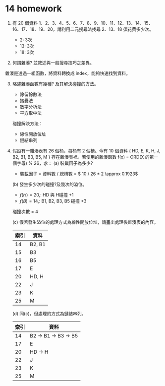 # 14 homework

1. 有 20 個資料 1、2、3、4、5、6、7、8、9、10、11、12、13、14、15、16、17、18、19、20，請利用二元搜尋法找尋 2、13、18 須花費多少次。

    - 2:  3次
    - 13: 3次
    - 18: 3次


2. 何謂雜湊? 並敘述與一般搜尋技巧之差異。

雜湊是透過一組函數，將資料轉換成 index，能夠快速找到資料。

3. 略述雜湊函數有幾種? 及其解決碰撞的方法。

    - 除留餘數法
    - 摺疊法
    - 數字分析法
    - 平方取中法

    碰撞解決方法：
    - 線性開放位址
    - 鏈結串列

4. 假設有一雜湊表有 26 個桶，每桶有 2 個槽。今有 10 個資料 { HD, E, K, H, J, B2, B1, B3, B5, M } 存在雜湊表裡。若使用的雜湊函數 f(x) = ORD(X 的第一個字母) % 26，求：
   (a) 裝載因子為多少?  

    - 裝載因子 = 資料數 / 總槽數 = $ 10 / 26 * 2 \approx 0.1923$

   (b) 發生多少次的碰撞?及幾次的溢位。  

    - $f(H) = 20,$: HD 與 H碰撞 +1
    - $f(B) = 14,$: B1, B2, B3, B5 碰撞 +3

   碰撞次數 = 4
   
   (c) 假若發生溢位的處理方式為線性開放位址，請畫出處理後雜湊表的內容。  

   | 索引 | 資料    |
   |------|---------|
   | 14   | B2, B1  |
   | 15   | B3      |
   | 16   | B5      |
   | 17   | E       |
   | 20   | HD, H   |
   | 22   | J       |
   | 23   | K       |
   | 25   | M       |
   
   (d) 同(c)，但處理的方式為鏈結串列。

   | 索引 | 資料 |
   |------|------|
   | 14   | B2 → B1 → B3 → B5 |
   | 17   | E |
   | 20   | HD → H |
   | 22   | J |
   | 23   | K |
   | 25   | M |
